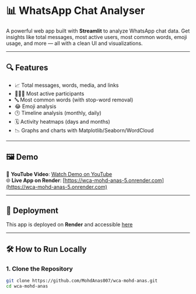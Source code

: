 # 📊 WhatsApp Chat Analyser

A powerful web app built with **Streamlit** to analyze WhatsApp chat data. Get insights like total messages, most active users, most common words, emoji usage, and more — all with a clean UI and visualizations.

---

## 🔍 Features

- 📈 Total messages, words, media, and links
- 🧑‍🤝‍🧑 Most active participants
- 🔤 Most common words (with stop-word removal)
- 😂 Emoji analysis
- 🕒 Timeline analysis (monthly, daily)
- 🗓️ Activity heatmaps (days and months)
- 📉 Graphs and charts with Matplotlib/Seaborn/WordCloud

---

## 🖼️ Demo

🎥 **YouTube Video**: [Watch Demo on YouTube](https://youtu.be/vUafloOwlUA)  
🌐 **Live App on Render**: [https://wca-mohd-anas-5.onrender.com](https://wca-mohd-anas-5.onrender.com)

---

## 🚀 Deployment

This app is deployed on **Render** and accessible [here](https://wca-mohd-anas-5.onrender.com)

---

## 🛠️ How to Run Locally

### 1. Clone the Repository

```bash
git clone https://github.com/MohdAnas007/wca-mohd-anas.git
cd wca-mohd-anas
